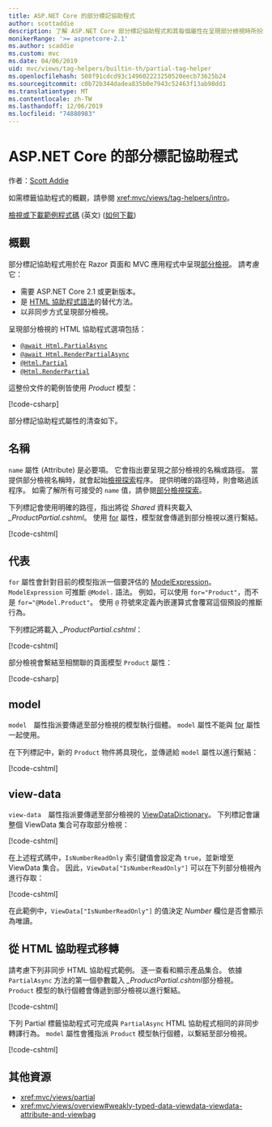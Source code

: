 ```yaml
---
title: ASP.NET Core 的部分標記協助程式
author: scottaddie
description: 了解 ASP.NET Core 部分標記協助程式和其每個屬性在呈現部分檢視時所扮演的角色。
monikerRange: '>= aspnetcore-2.1'
ms.author: scaddie
ms.custom: mvc
ms.date: 04/06/2019
uid: mvc/views/tag-helpers/builtin-th/partial-tag-helper
ms.openlocfilehash: 508f91cdcd93c149602223250520eecb73625b24
ms.sourcegitcommit: c0b72b344dadea835b0e7943c52463f13ab98dd1
ms.translationtype: MT
ms.contentlocale: zh-TW
ms.lasthandoff: 12/06/2019
ms.locfileid: "74880983"
---
```

# <a name="partial-tag-helper-in-aspnet-core"></a>ASP.NET Core 的部分標記協助程式

作者：[Scott Addie](https://github.com/scottaddie)

如需標籤協助程式的概觀，請參閱 <xref:mvc/views/tag-helpers/intro>。

[檢視或下載範例程式碼](https://github.com/aspnet/AspNetCore.Docs/tree/master/aspnetcore/mvc/views/tag-helpers/built-in/samples) \(英文\) ([如何下載](xref:index#how-to-download-a-sample))

## <a name="overview"></a>概觀

部分標記協助程式用於在 Razor 頁面和 MVC 應用程式中呈現[部分檢視](xref:mvc/views/partial)。 請考慮它：

* 需要 ASP.NET Core 2.1 或更新版本。
* 是 [HTML 協助程式語法](xref:mvc/views/partial#reference-a-partial-view)的替代方法。
* 以非同步方式呈現部分檢視。

呈現部分檢視的 HTML 協助程式選項包括：

* [`@await Html.PartialAsync`](/dotnet/api/microsoft.aspnetcore.mvc.rendering.htmlhelperpartialextensions.partialasync)
* [`@await Html.RenderPartialAsync`](/dotnet/api/microsoft.aspnetcore.mvc.rendering.htmlhelperpartialextensions.renderpartialasync)
* [`@Html.Partial`](/dotnet/api/microsoft.aspnetcore.mvc.rendering.htmlhelperpartialextensions.partial)
* [`@Html.RenderPartial`](/dotnet/api/microsoft.aspnetcore.mvc.rendering.htmlhelperpartialextensions.renderpartial)

這整份文件的範例皆使用 *Product* 模型：

[!code-csharp[](samples/TagHelpersBuiltIn/Models/Product.cs)]

部分標記協助程式屬性的清查如下。

## <a name="name"></a>名稱

`name` 屬性 (Attribute) 是必要項。 它會指出要呈現之部分檢視的名稱或路徑。 當提供部分檢視名稱時，就會起始[檢視探索](xref:mvc/views/overview#view-discovery)程序。 提供明確的路徑時，則會略過該程序。 如需了解所有可接受的 `name` 值，請參閱[部分檢視探索](xref:mvc/views/partial#partial-view-discovery)。

下列標記會使用明確的路徑，指出將從 *Shared* 資料夾載入 *_ProductPartial.cshtml*。 使用 [for](#for) 屬性，模型就會傳遞到部分檢視以進行繫結。

[!code-cshtml[](samples/TagHelpersBuiltIn/Pages/Product.cshtml?name=snippet_Name)]

## <a name="for"></a>代表

`for` 屬性會針對目前的模型指派一個要評估的 [ModelExpression](/dotnet/api/microsoft.aspnetcore.mvc.viewfeatures.modelexpression)。 `ModelExpression` 可推斷 `@Model.` 語法。 例如，可以使用 `for="Product"`，而不是 `for="@Model.Product"`。 使用 `@` 符號來定義內嵌運算式會覆寫這個預設的推斷行為。

下列標記將載入 *_ProductPartial.cshtml*：

[!code-cshtml[](samples/TagHelpersBuiltIn/Pages/Product.cshtml?name=snippet_For)]

部分檢視會繫結至相關聯的頁面模型 `Product` 屬性：

[!code-csharp[](samples/TagHelpersBuiltIn/Pages/Product.cshtml.cs?highlight=8)]

## <a name="model"></a>model

`model`　屬性指派要傳遞至部分檢視的模型執行個體。 `model` 屬性不能與 [for](#for) 屬性一起使用。

在下列標記中，新的 `Product` 物件將具現化，並傳遞給 `model` 屬性以進行繫結：

[!code-cshtml[](samples/TagHelpersBuiltIn/Pages/Product.cshtml?name=snippet_Model)]

## <a name="view-data"></a>view-data

`view-data`　屬性指派要傳遞至部分檢視的 [ViewDataDictionary](/dotnet/api/microsoft.aspnetcore.mvc.viewfeatures.viewdatadictionary)。 下列標記會讓整個 ViewData 集合可存取部分檢視：

[!code-cshtml[](samples/TagHelpersBuiltIn/Pages/Product.cshtml?name=snippet_ViewData&highlight=5-)]

在上述程式碼中，`IsNumberReadOnly` 索引鍵值會設定為 `true`，並新增至 ViewData 集合。 因此，`ViewData["IsNumberReadOnly"]` 可以在下列部分檢視內進行存取：

[!code-cshtml[](samples/TagHelpersBuiltIn/Pages/Shared/_ProductViewDataPartial.cshtml?highlight=5)]

在此範例中，`ViewData["IsNumberReadOnly"]` 的值決定 *Number* 欄位是否會顯示為唯讀。

## <a name="migrate-from-an-html-helper"></a>從 HTML 協助程式移轉

請考慮下列非同步 HTML 協助程式範例。 逐一查看和顯示產品集合。 依據 `PartialAsync` 方法的第一個參數載入 *_ProductPartial.cshtml*部分檢視。 `Product` 模型的執行個體會傳遞到部分檢視以進行繫結。

[!code-cshtml[](samples/TagHelpersBuiltIn/Pages/Products.cshtml?name=snippet_HtmlHelper&highlight=3)]

下列 Partial 標籤協助程式可完成與 `PartialAsync` HTML 協助程式相同的非同步轉譯行為。 `model` 屬性會獲指派 `Product` 模型執行個體，以繫結至部分檢視。

[!code-cshtml[](samples/TagHelpersBuiltIn/Pages/Products.cshtml?name=snippet_TagHelper&highlight=3)]

## <a name="additional-resources"></a>其他資源

* <xref:mvc/views/partial>
* <xref:mvc/views/overview#weakly-typed-data-viewdata-viewdata-attribute-and-viewbag>
